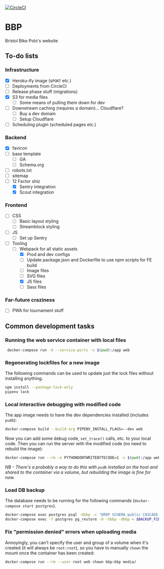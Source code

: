 [![CircleCI](https://circleci.com/gh/bcdickinson/bbp.svg?style=svg&circle-token=33a0f73e51a4a9cf976a97afe081a2b288cacceb)](https://circleci.com/gh/bcdickinson/bbp)

# BBP
Bristol Bike Polo's website


## To-do lists

### Infrastructure
- [x] Heroku-ify image (`$PORT` etc.)
- [ ] Deployments from CircleCI
- [ ] Release phase stuff (migrations)
- [x] S3 for media files
  - [ ] Some means of pulling them down for dev
- [ ] Downstream caching (requires a domain)... Cloudflare?
  - [ ] Buy a dev domain
  - [ ] Setup Cloudflare
- [ ] Scheduling plugin (scheduled pages etc.)

### Backend
- [x] favicon
- [ ] base template
  - [ ] GA
  - [ ] Schema.org
- [ ] robots.txt
- [ ] sitemap
- [ ] 12 Factor shiz
  - [x] Sentry integration
  - [x] Scout integration

### Frontend
- [ ] CSS
  - [ ] Basic layout styling
  - [ ] Streamblock styling
- [ ] JS
  - [ ] Set up Sentry
- [ ] Tooling
  - [ ] Webpack for all static assets
    - [x] Prod and dev configs
    - [ ] Update package.json and Dockerfile to use npm scripts for FE build
    - [ ] Image files
    - [ ] SVG files
    - [x] JS files
    - [ ] Sass files

### Far-future craziness
- [ ] PWA for tournament stuff

## Common development tasks

### Running the web service container with local files

```sh
 docker-compose run -d --service-ports -v $(pwd):/app web
```

### Regenerating lockfiles for a new image

The following commands can be used to update just the lock files without installing anything.

```sh
npm install --package-lock-only
pipenv lock
```
### Local interactive debugging with modified code

The app image needs to have the dev dependencies installed (includes `pudb`):

```sh
docker-compose build --build-arg PIPENV_INSTALL_FLAGS=--dev web
```
Now you can add some debug code, `set_trace()` calls, etc. to your local code.
Then you can run the server with the modified code (no need to rebuild the image):

```sh
docker-compose run --rm -e PYTHONDONTWRITEBYTECODE=1 -v $(pwd):/app web
```

_NB - There's a probably a way to do this with `pudb` installed on the host and shared to the container
via a volume, but rebuilding the image is fine for now._

### Load DB backup

The database needs to be running for the following commands (`docker-compose start postgres`).

```sh
docker-compose exec postgres psql -Ubbp -c "DROP SCHEMA public CASCADE;"
docker-compose exec -T postgres pg_restore -O -Ubbp -dbbp < $BACKUP_FILE
```
### Fix "permission denied" errors when uploading media

Annoyingly, you can't specify the user and group of a volume when it's created (it will always be `root:root`),
so you have to manually `chown` the mount once the container has been created:
```sh
docker-compose run --rm --user root web chown bbp:bbp media/
```
